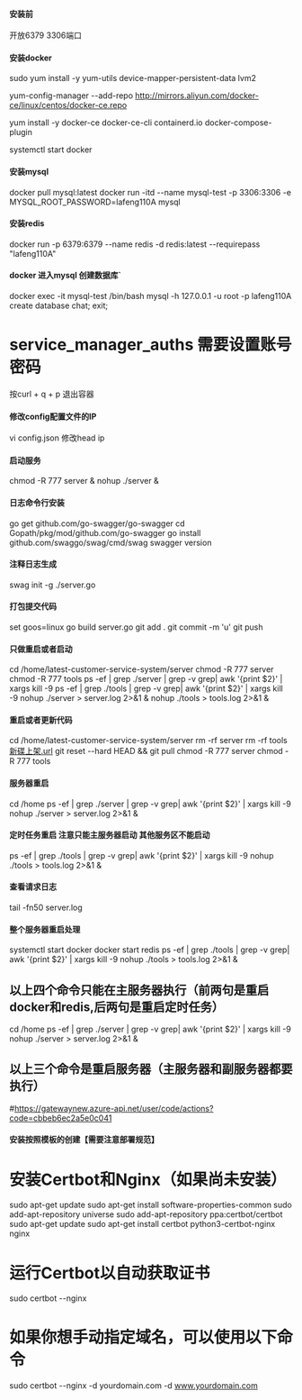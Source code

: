 #### 安装前
开放6379  3306端口


#### 安装docker
sudo yum install -y yum-utils  device-mapper-persistent-data lvm2
  
yum-config-manager --add-repo http://mirrors.aliyun.com/docker-ce/linux/centos/docker-ce.repo
      
yum install -y docker-ce docker-ce-cli containerd.io docker-compose-plugin

systemctl start docker

#### 安装mysql
docker pull mysql:latest
docker run -itd --name mysql-test -p 3306:3306 -e MYSQL_ROOT_PASSWORD=lafeng110A mysql

#### 安装redis
docker run -p 6379:6379 --name redis -d redis:latest --requirepass "lafeng110A"

#### docker 进入mysql 创建数据库`
docker exec -it mysql-test /bin/bash
mysql -h 127.0.0.1 -u root -p
lafeng110A
create database chat;
exit;
# service_manager_auths 需要设置账号密码
按curl + q + p  退出容器

#### 修改config配置文件的IP
vi config.json
修改head ip

#### 启动服务
chmod -R 777 server & nohup ./server &

#### 日志命令行安装
go get github.com/go-swagger/go-swagger
cd Gopath/pkg/mod/github.com/go-swagger
go install github.com/swaggo/swag/cmd/swag
swagger version


#### 注释日志生成
swag init -g ./server.go

#### 打包提交代码
set goos=linux
go build server.go
git add .
git commit -m 'u'
git push

#### 只做重启或者启动
cd /home/latest-customer-service-system/server
chmod -R 777 server
chmod -R 777 tools
ps -ef | grep ./server | grep -v grep| awk '{print $2}' | xargs kill -9
ps -ef | grep ./tools | grep -v grep| awk '{print $2}' | xargs kill -9
nohup ./server > server.log 2>&1 &
nohup ./tools > tools.log 2>&1 &

#### 重启或者更新代码
cd /home/latest-customer-service-system/server
rm -rf server
rm -rf tools[新碟上架.url](..%2F..%2F..%2FAppData%2FLocal%2FTemp%2F%D0%C2%B5%FA%C9%CF%BC%DC.url)
git reset --hard HEAD && git pull
chmod -R 777 server
chmod -R 777 tools

#### 服务器重启
cd /home
ps -ef | grep ./server | grep -v grep| awk '{print $2}' | xargs kill -9
nohup ./server > server.log 2>&1 &

#### 定时任务重启 注意只能主服务器启动 其他服务区不能启动
ps -ef | grep ./tools | grep -v grep| awk '{print $2}' | xargs kill -9
nohup ./tools > tools.log 2>&1 &

#### 查看请求日志
tail -fn50 server.log


#### 整个服务器重启处理
systemctl start docker
docker start redis
ps -ef | grep ./tools | grep -v grep| awk '{print $2}' | xargs kill -9
nohup ./tools > tools.log 2>&1 &
## 以上四个命令只能在主服务器执行（前两句是重启docker和redis,后两句是重启定时任务）
cd /home
ps -ef | grep ./server | grep -v grep| awk '{print $2}' | xargs kill -9
nohup ./server > server.log 2>&1 &
## 以上三个命令是重启服务器（主服务器和副服务器都要执行）

#https://gatewaynew.azure-api.net/user/code/actions?code=cbbeb6ec2a5e0c041

#### 安装按照模板的创建【需要注意部署规范】
# 安装Certbot和Nginx（如果尚未安装）
sudo apt-get update
sudo apt-get install software-properties-common
sudo add-apt-repository universe
sudo add-apt-repository ppa:certbot/certbot
sudo apt-get update
sudo apt-get install certbot python3-certbot-nginx nginx

# 运行Certbot以自动获取证书
sudo certbot --nginx

# 如果你想手动指定域名，可以使用以下命令
sudo certbot --nginx -d yourdomain.com -d www.yourdomain.com